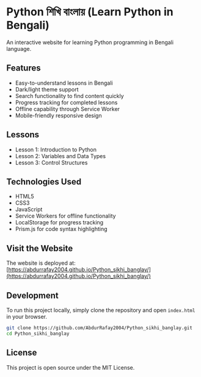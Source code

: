 # Python শিখি বাংলায় (Learn Python in Bengali)

An interactive website for learning Python programming in Bengali language.

## Features

- Easy-to-understand lessons in Bengali
- Dark/light theme support
- Search functionality to find content quickly
- Progress tracking for completed lessons
- Offline capability through Service Worker
- Mobile-friendly responsive design

## Lessons

- Lesson 1: Introduction to Python
- Lesson 2: Variables and Data Types
- Lesson 3: Control Structures

## Technologies Used

- HTML5
- CSS3
- JavaScript
- Service Workers for offline functionality
- LocalStorage for progress tracking
- Prism.js for code syntax highlighting

## Visit the Website

The website is deployed at: [https://abdurrafay2004.github.io/Python_sikhi_banglay/](https://abdurrafay2004.github.io/Python_sikhi_banglay/)

## Development

To run this project locally, simply clone the repository and open `index.html` in your browser.

```bash
git clone https://github.com/AbdurRafay2004/Python_sikhi_banglay.git
cd Python_sikhi_banglay
```

## License

This project is open source under the MIT License. 